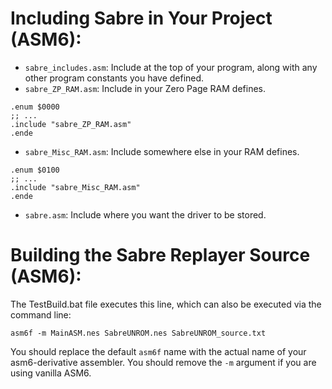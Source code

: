 # Including Sabre in Your Project (ASM6):
 - `sabre_includes.asm`: Include at the top of your program, along with any other program constants you have defined.
 - `sabre_ZP_RAM.asm`: Include in your Zero Page RAM defines.
 ```
 .enum $0000
 ;; ...
 .include "sabre_ZP_RAM.asm"
 .ende
 ```
 - `sabre_Misc_RAM.asm`: Include somewhere else in your RAM defines. 
 ```
 .enum $0100
 ;; ...
 .include "sabre_Misc_RAM.asm"
 .ende
 ```
 - `sabre.asm`: Include where you want the driver to be stored.
 
# Building the Sabre Replayer Source (ASM6):
 The TestBuild.bat file executes this line, which can also be executed via the command line:
 ```
 asm6f -m MainASM.nes SabreUNROM.nes SabreUNROM_source.txt
 ```
 You should replace the default `asm6f` name with the actual name of your asm6-derivative assembler.
 You should remove the `-m` argument if you are using vanilla ASM6.